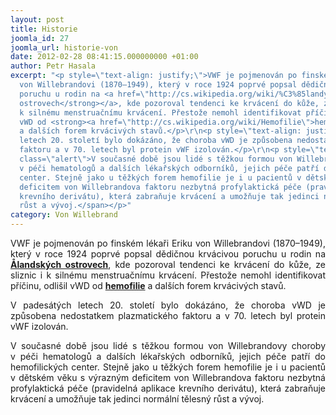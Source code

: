 ```yaml
---
layout: post
title: Historie
joomla_id: 27
joomla_url: historie-von
date: 2012-02-28 08:41:15.000000000 +01:00
author: Petr Hasala
excerpt: "<p style=\"text-align: justify;\">VWF je pojmenován po finském lékaři Eriku
  von Willebrandovi (1870–1949), který v roce 1924 poprvé popsal dědičnou krvácivou
  poruchu u rodin na <a href=\"http://cs.wikipedia.org/wiki/%C3%85landy\"><strong>Ålandských
  ostrovech</strong></a>, kde pozoroval tendenci ke krvácení do kůže, ze sliznic i
  k silnému menstruačnímu krvácení. Přestože nemohl identifikovat příčinu, odlišil
  vWD od <strong><a href=\"http://cs.wikipedia.org/wiki/Hemofilie\">hemofilie</a></strong>
  a dalších forem krvácivých stavů.</p>\r\n<p style=\"text-align: justify;\">V padesátých
  letech 20. století bylo dokázáno, že choroba vWD je způsobena nedostatkem plazmatického
  faktoru a v 70. letech byl protein vWF izolován.</p>\r\n<p style=\"text-align: justify;\"><span
  class=\"alert\">V současné době jsou lidé s těžkou formou von Willebrandovy choroby
  v péči hematologů a dalších lékařských odborníků, jejich péče patří do hemofilických
  center. Stejně jako u těžkých forem hemofilie je i u pacientů v dětském věku s výrazným
  deficitem von Willebrandova faktoru nezbytná profylaktická péče (pravidelná aplikace
  krevního derivátu), která zabraňuje krvácení a umožňuje tak jedinci normální tělesný
  růst a vývoj.</span></p>"
category: Von Willebrand
---
```

<p style="text-align: justify;">VWF je pojmenován po finském lékaři Eriku von Willebrandovi (1870–1949), který v roce 1924 poprvé popsal dědičnou krvácivou poruchu u rodin na <a href="http://cs.wikipedia.org/wiki/%C3%85landy"><strong>Ålandských ostrovech</strong></a>, kde pozoroval tendenci ke krvácení do kůže, ze sliznic i k silnému menstruačnímu krvácení. Přestože nemohl identifikovat příčinu, odlišil vWD od <strong><a href="http://cs.wikipedia.org/wiki/Hemofilie">hemofilie</a></strong> a dalších forem krvácivých stavů.</p>
<p style="text-align: justify;">V padesátých letech 20. století bylo dokázáno, že choroba vWD je způsobena nedostatkem plazmatického faktoru a v 70. letech byl protein vWF izolován.</p>
<p style="text-align: justify;"><span class="alert">V současné době jsou lidé s těžkou formou von Willebrandovy choroby v péči hematologů a dalších lékařských odborníků, jejich péče patří do hemofilických center. Stejně jako u těžkých forem hemofilie je i u pacientů v dětském věku s výrazným deficitem von Willebrandova faktoru nezbytná profylaktická péče (pravidelná aplikace krevního derivátu), která zabraňuje krvácení a umožňuje tak jedinci normální tělesný růst a vývoj.</span></p>
